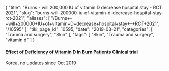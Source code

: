 {
    "title": "Burns - will 200,000 IU of vitamin D decrease hospital stay - RCT 2021",
    "slug": "burns-will-200000-iu-of-vitamin-d-decrease-hospital-stay-rct-2021",
    "aliases": [
        "/Burns+-+will+200000+IU+of+vitamin+D+decrease+hospital+stay+-+RCT+2021",
        "/10595"
    ],
    "tiki_page_id": 10595,
    "date": "2019-03-21",
    "categories": [
        "Trauma and surgery",
        "Skin"
    ],
    "tags": [
        "Skin",
        "Trauma and surgery",
        "vitamin d"
    ]
}


#### [Effect of Deficiency of Vitamin D in Burn Patients](https://clinicaltrials.gov/ct2/show/NCT03884036?sfpd_s=03%2F07%2F2019&sfpd_d=14) Clinical trial

Korea, no updates since Oct 2019